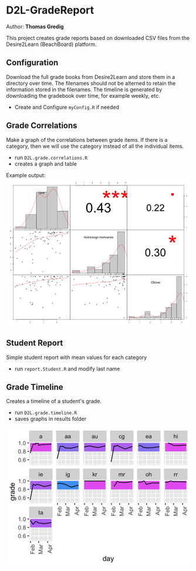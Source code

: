# D2L-GradeReport

Author: **Thomas Gredig**

This project creates grade reports based on downloaded CSV files from the Desire2Learn (BeachBoard) platform.

## Configuration

Download the full grade books from Desire2Learn and store them in a directory over time. The filenames should not be alterned to retain the information stored in the filenames. The timeline is generated by downloading the gradebook over time, for example weekly, etc.

- Create and Configure `myConfig.R` if needed



## Grade Correlations

Make a graph of the correlations between grade items. If there is a category, then we will use the category instead of all the individual items.

- run `D2L.grade.correlations.R`
- creates a graph and table

Example output:
![grade correlations](D2L.grade.analysis.CORRELATION.png)


## Student Report

Simple student report with mean values for each category

- run `report.Student.R` and modify last name



## Grade Timeline

Creates a timeline of a student's grade.

- run `D2L.grade.timeline.R`
- saves graphs in results folder

![Example of grade time dependence](D2L.grade.timeline.FACETS.top20.png)
